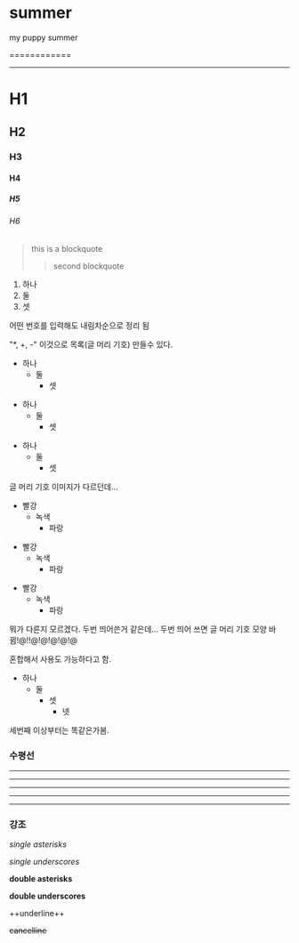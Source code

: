 # summer
my puppy summer


============


----------------


# H1
## H2
### H3
#### H4
##### H5
###### H6


> this is a blockquote
>> second blockquote

1. 하나
3. 둘
2. 셋

어떤 번호를 입력해도 내림차순으로 정리 됨

"*, +, -" 이것으로 목록(글 머리 기호) 만들수 있다.

* 하나
  * 둘
    * 셋
  
+ 하나
  + 둘
    + 셋
  
- 하나
  - 둘
    - 셋
  
글 머리 기호 이미지가 다르던데... 

* 빨강
  * 녹색
    * 파랑

+ 빨강
  + 녹색
    + 파랑

- 빨강
  - 녹색
    - 파랑

뭐가 다른지 모르겠다. 두번 띄어쓴거 같은데...
두번 띄어 쓰면 글 머리 기호 모양 바뀜!@!!@!@!@!@!@


혼합해서 사용도 가능하다고 함.

* 하나
  - 둘
    + 셋
      * 넷
      
세번째 이상부터는 똑같은가봄.



### 수평선

* * *
***
*****
- - - 
---------------------------


### 강조

*single asterisks*

_single underscores_

**double asterisks**

__double underscores__

++underline++

~~cancelline~~





